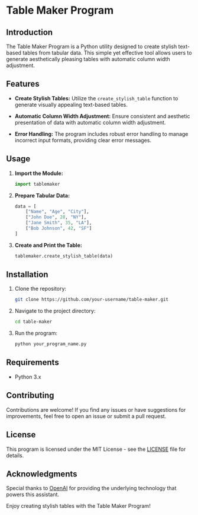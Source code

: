 # Table Maker Program

## Introduction

The Table Maker Program is a Python utility designed to create stylish text-based tables from tabular data. This simple yet effective tool allows users to generate aesthetically pleasing tables with automatic column width adjustment.

## Features

- **Create Stylish Tables:** Utilize the `create_stylish_table` function to generate visually appealing text-based tables.
  
- **Automatic Column Width Adjustment:** Ensure consistent and aesthetic presentation of data with automatic column width adjustment.

- **Error Handling:** The program includes robust error handling to manage incorrect input formats, providing clear error messages.

## Usage

1. **Import the Module:**

    ```python
    import tablemaker
    ```

2. **Prepare Tabular Data:**

    ```python
    data = [
        ["Name", "Age", "City"],
        ["John Doe", 28, "NY"],
        ["Jane Smith", 35, "LA"],
        ["Bob Johnson", 42, "SF"]
    ]
    ```

3. **Create and Print the Table:**

    ```python
    tablemaker.create_stylish_table(data)
    ```

## Installation

1. Clone the repository:

    ```bash
    git clone https://github.com/your-username/table-maker.git
    ```

2. Navigate to the project directory:

    ```bash
    cd table-maker
    ```

3. Run the program:

    ```bash
    python your_program_name.py
    ```

## Requirements

- Python 3.x

## Contributing

Contributions are welcome! If you find any issues or have suggestions for improvements, feel free to open an issue or submit a pull request.

## License

This program is licensed under the MIT License - see the [LICENSE](LICENSE) file for details.

## Acknowledgments

Special thanks to [OpenAI](https://www.openai.com/) for providing the underlying technology that powers this assistant.

Enjoy creating stylish tables with the Table Maker Program!

